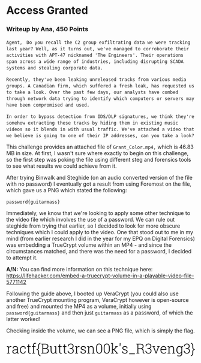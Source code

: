 # Access Granted

### Writeup by Ana, 450 Points

`Agent, `
`Do you recall the C2 group exfiltrating data we were tracking last year? Well, as it turns out, we've managed to corroborate their activities with APT-47 nicknamed 'The Engineers'. Their operations span across a wide range of industries, including disrupting SCADA systems and stealing corporate data. `

 `Recently, they've been leaking unreleased tracks from various media groups. A Canadian firm, which suffered a fresh leak, has requested us to take a look. Over the past few days, our analysts have combed through network data trying to identify which computers or servers may have been compromised and used. `

`In order to bypass detection from IDS/DLP signatures, we think they're somehow extracting these tracks by hiding them in existing music videos so it blends in with usual traffic. We've attached a video that we believe is going to one of their IP addresses, can you take a look?`

This challenge provides an attached file of `Grant_Color.mp4,` which is 46.83 MB in size. At first, I wasn't sure where exactly to begin on this challenge, so the first step was poking the file using different steg and forensics tools to see what results we could achieve from it. 

After trying Binwalk and Steghide (on an audio converted version of the file with no password) I eventually got a result from using Foremost on the file, which gave us a PNG which stated the following:

```
password{guitarmass}
```

Immediately, we know that we're looking to apply some other technique to the video file which involves the use of a password. We can rule out steghide from trying that earlier, so I decided to look for more obscure techniques which I could apply to the video. One that stood out to me in my mind (from earlier research I did in the year for my EPQ on Digital Forensics) was embedding a TrueCrypt volume within an MP4 - and since the circumstances matched, and there was the need for a password, I decided to attempt it.

**A/N:** You can find more information on this technique here: https://lifehacker.com/embed-a-truecrypt-volume-in-a-playable-video-file-5771142

Following the guide above, I booted up VeraCrypt (you could also use another TrueCrypt mounting program, VeraCrypt however is open-source and free) and mounted the MP4 as a volume, initially using `password{guitarmass}` and then just `guitarmass` as a password, of which the latter worked! 

Checking inside the volume, we can see a PNG file, which is simply the flag. 

![](imgs/unnamed.png)

